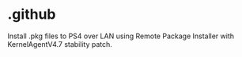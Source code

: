 # .github
Install .pkg files to PS4 over LAN using Remote Package Installer with KernelAgentV4.7 stability patch.
